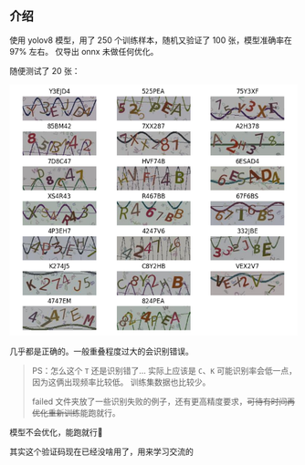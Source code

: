 ## 介绍

使用 yolov8 模型，用了 250 个训练样本，随机又验证了 100 张，模型准确率在 97% 左右。 仅导出 onnx 未做任何优化。

随便测试了 20 张：

![demo](./demo.png)

几乎都是正确的。一般重叠程度过大的会识别错误。

> PS：怎么这个 `T` 还是识别错了... 
> 实际上应该是 `C`、`K` 可能识别率会低一点，因为这俩出现频率比较低。
> 训练集数据也比较少。
> 
> failed 文件夹放了一些识别失败的例子，还有更高精度要求，~~可待有时间再优化重新训练~~能跑就行。

模型不会优化，能跑就行🚗

其实这个验证码现在已经没啥用了，用来学习交流的

